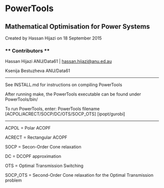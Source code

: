 PowerTools
=======

Mathematical Optimisation for Power Systems
-----------
Created by Hassan Hijazi on 18 September 2015

### ** Contributors **
Hassan Hijazi ANU/Data61 | hassan.hijazi@anu.ed.au

Ksenija Bestuzheva ANU/Data61

*****************************
See INSTALL.md for instructions on compiling PowerTools

After running make, the PowerTools executable can be found under PowerTools/bin/

To run PowerTools, enter: PowerTools filename [ACPOL/ACRECT/SOCP/DC/OTS/SOCP_OTS] [ipopt/gurobi]

****

ACPOL = Polar ACOPF

ACRECT = Rectangular ACOPF

SOCP = Secon-Order Cone relaxation

DC = DCOPF approximation

OTS = Optimal Transmission Switching

SOCP_OTS = Second-Order Cone relaxation for the Optimal Transmission problem


